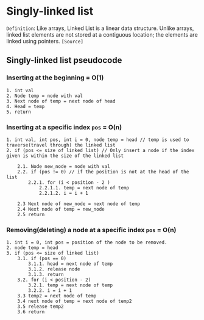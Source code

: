 # Singly-linked list
```Definition```: Like arrays, Linked List is a linear data structure. Unlike arrays, linked list elements are not stored at a contiguous location; the elements are linked using pointers.
```[Source]```
## Singly-linked list pseudocode

### Inserting at the beginning = O(1)
```
1. int val
2. Node temp = node with val
3. Next node of temp = next node of head
4. Head = temp
5. return
```

### Inserting at a specific index ```pos``` = O(n)
```
1. int val, int pos, int i = 0, node temp = head // temp is used to traverse(travel through) the linked list
2. if (pos <= size of linked list) // Only insert a node if the index given is within the size of the linked list
    
    2.1. Node new_node = node with val
    2.2. if (pos != 0) // if the position is not at the head of the list
        2.2.1. for (i < position - 2 ) 
            2.2.1.1. temp = next node of temp
            2.2.1.2. i = i + 1
    
    2.3 Next node of new_node = next node of temp
    2.4 Next node of temp = new_node
    2.5 return
```


### Removing(deleting) a node at a specific index ```pos``` = O(n)
```
1. int i = 0, int pos = position of the node to be removed.
2. node temp = head
3. if (pos <= size of linked list) 
    3.1. if (pos == 0)
        3.1.1. head = next node of temp
        3.1.2. release node
        3.1.3. return
    3.2. for (i < position - 2)
        3.2.1. temp = next node of temp
        3.2.2. i = i + 1
    3.3 temp2 = next node of temp
    3.4 next node of temp = next node of temp2
    3.5 release temp2
    3.6 return
```


<!-- Variable definition -->
[Source]: https://www.geeksforgeeks.org/linked-list-set-1-introduction/